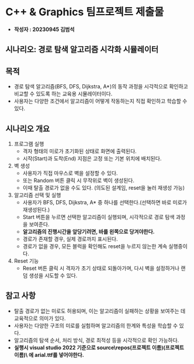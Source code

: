# C++ & Graphics 팀프로젝트 제출물
- **작성자 : 20230945 김범석**

## 시나리오: 경로 탐색 알고리즘 시각화 시뮬레이터

## 목적
- 경로 탐색 알고리즘(BFS, DFS, Dijkstra, A*)의 동작 과정을 시각적으로 확인하고 비교할 수 있도록 하는 교육용 시뮬레이터이다.
- 사용자는 다양한 조건에서 알고리즘이 어떻게 작동하는지 직접 확인하고 학습할 수 있다.

## 시나리오 개요
1. 프로그램 실행
   - 격자 형태의 미로가 초기화된 상태로 화면에 출력된다.
   - 시작(Start)과 도착(End) 지점은 고정 또는 기본 위치에 배치된다.
2. 벽 생성
   - 사용자가 직접 마우스로 벽을 설정할 수 있다.
   - 또는 Random 버튼 클릭 시 무작위로 벽이 생성된다.
   - 이때 탈출 경로가 없을 수도 있다. (의도된 설계임, reset을 눌러 재생성 가능)
3. 알고리즘 선택 및 실행
   - 사용자가 BFS, DFS, Dijkstra, A* 중 하나를 선택한다.(선택하면 바로 미로가 재생성된다.)
   - Start 버튼을 누르면 선택한 알고리즘이 실행되며, 시각적으로 경로 탐색 과정을 보여준다.
   - **알고리즘의 진행시간을 앞당기려면, 바를 왼쪽으로 당겨야한다.**
   - 경로가 존재할 경우, 실제 경로까지 표시된다.
   - 경로가 없을 경우, 모든 블럭을 확인해도 reset을 누르지 않는한 계속 실행중이다.
4. Reset 기능
   - Reset 버튼 클릭 시 격자가 초기 상태로 되돌아가며, 다시 벽을 설정하거나 랜덤 생성을 시도할 수 있다.

## 참고 사항
- 탈출 경로가 없는 미로도 허용되며, 이는 알고리즘이 실패하는 상황을 보여주는 데 교육적으로 의미가 있다.
- 사용자는 다양한 구조의 미로를 실험하며 알고리즘의 한계와 특성을 학습할 수 있다.
- 알고리즘의 탐색 순서, 처리 방식, 경로 최적성 등을 시각적으로 확인 가능하다.
- **실행시 visual studio 2022 기준으로 source\repos\(프로젝트 이름)\(프로젝트 이름)\ 에 arial.ttf를 넣어야한다.**
